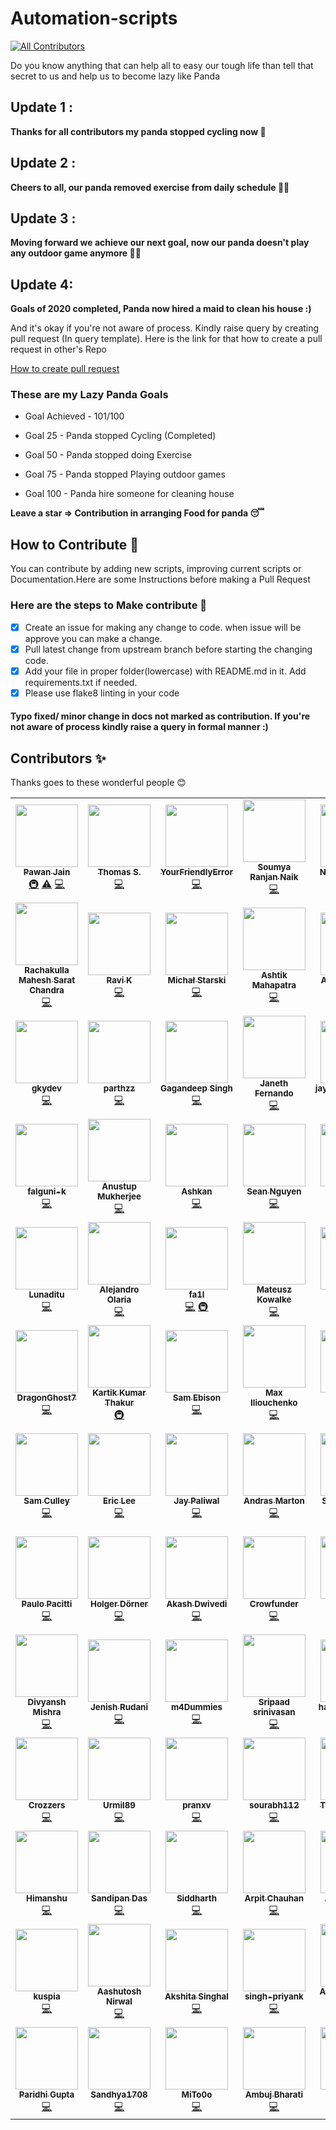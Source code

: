 # Automation-scripts
<!-- ALL-CONTRIBUTORS-BADGE:START - Do not remove or modify this section -->
[![All Contributors](https://img.shields.io/badge/all_contributors-91-orange.svg?style=flat-square)](#contributors-)
<!-- ALL-CONTRIBUTORS-BADGE:END -->

Do you know anything that can help all to easy our tough life than tell that secret to us and help us to become lazy like Panda

## Update 1 :
**Thanks for all contributors my panda stopped cycling now 🛴** 

## Update 2 :
**Cheers to all, our panda removed exercise from daily schedule 🤸‍♂️**

## Update 3 :
**Moving forward we achieve our next goal, now our panda doesn't play any outdoor game anymore  🏌️‍♂️**

## Update 4:
**Goals of 2020 completed, Panda now hired a maid to clean his house :)**

And it's okay if you're not aware of process. Kindly raise query by creating pull request (In query template). Here is the link for that how to create a pull request in other's Repo

[How to create pull request](https://opensource.com/article/19/7/create-pull-request-github)

### These are my Lazy Panda Goals

* Goal Achieved - 101/100

* Goal 25 - Panda stopped Cycling (Completed)
* Goal 50 - Panda stopped doing Exercise
* Goal 75 - Panda stopped Playing outdoor games
* Goal 100 - Panda hire someone for cleaning house

**Leave a star => Contribution in arranging Food for panda 😴**

## How to Contribute 🤔

You can contribute by adding new scripts, improving current scripts or Documentation.Here are some Instructions
before making a Pull Request

### Here are the steps to Make contribute 👣

- [x] Create an issue for making any change to code. when issue will be approve you can make a change.
- [x] Pull latest change from upstream branch before starting the changing code.
- [x] Add your file in proper folder(lowercase) with README.md in it. Add requirements.txt if needed.
- [x] Please use flake8 linting in your code

#### Typo fixed/ minor change in docs not marked as contribution. If you're not aware of process kindly raise a query in formal manner :)
## Contributors ✨

Thanks goes to these wonderful people 😊

<!-- ALL-CONTRIBUTORS-LIST:START - Do not remove or modify this section -->
<!-- prettier-ignore-start -->
<!-- markdownlint-disable -->
<table>
  <tr>
    <td align="center"><a href="https://github.com/pawangeek"><img src="https://avatars0.githubusercontent.com/u/42181691?v=4?s=100" width="100px;" alt=""/><br /><sub><b>Pawan Jain</b></sub></a><br /><a href="#infra-pawangeek" title="Infrastructure (Hosting, Build-Tools, etc)">🚇</a> <a href="https://github.com/python-geeks/Automation-scripts/commits?author=pawangeek" title="Tests">⚠️</a> <a href="https://github.com/python-geeks/Automation-scripts/commits?author=pawangeek" title="Code">💻</a></td>
    <td align="center"><a href="https://github.com/Sacrezar"><img src="https://avatars2.githubusercontent.com/u/38185428?v=4?s=100" width="100px;" alt=""/><br /><sub><b>Thomas S.</b></sub></a><br /><a href="https://github.com/python-geeks/Automation-scripts/commits?author=Sacrezar" title="Code">💻</a></td>
    <td align="center"><a href="https://github.com/YourFriendlyError"><img src="https://avatars3.githubusercontent.com/u/41340245?v=4?s=100" width="100px;" alt=""/><br /><sub><b>YourFriendlyError</b></sub></a><br /><a href="https://github.com/python-geeks/Automation-scripts/commits?author=YourFriendlyError" title="Code">💻</a></td>
    <td align="center"><a href="https://github.com/SoumyaRanjanNaik"><img src="https://avatars3.githubusercontent.com/u/44408204?v=4?s=100" width="100px;" alt=""/><br /><sub><b>Soumya Ranjan Naik</b></sub></a><br /><a href="https://github.com/python-geeks/Automation-scripts/commits?author=SoumyaRanjanNaik" title="Code">💻</a></td>
    <td align="center"><a href="http://niccolomarcon.it"><img src="https://avatars1.githubusercontent.com/u/9902267?v=4?s=100" width="100px;" alt=""/><br /><sub><b>Niccolò Marcon</b></sub></a><br /><a href="https://github.com/python-geeks/Automation-scripts/commits?author=niccolomarcon" title="Code">💻</a></td>
    <td align="center"><a href="http://hpnightowl.github.io"><img src="https://avatars1.githubusercontent.com/u/48650798?v=4?s=100" width="100px;" alt=""/><br /><sub><b>HARSH</b></sub></a><br /><a href="https://github.com/python-geeks/Automation-scripts/commits?author=hpnightowl" title="Code">💻</a></td>
    <td align="center"><a href="https://www.linkedin.com/in/javier-marina-miranda-1a12111a0/"><img src="https://avatars1.githubusercontent.com/u/2737599?v=4?s=100" width="100px;" alt=""/><br /><sub><b>Javi Marina</b></sub></a><br /><a href="https://github.com/python-geeks/Automation-scripts/commits?author=javmarina" title="Code">💻</a></td>
  </tr>
  <tr>
    <td align="center"><a href="https://github.com/maheshschand"><img src="https://avatars0.githubusercontent.com/u/56237961?v=4?s=100" width="100px;" alt=""/><br /><sub><b>Rachakulla Mahesh Sarat Chandra</b></sub></a><br /><a href="https://github.com/python-geeks/Automation-scripts/commits?author=maheshschand" title="Code">💻</a></td>
    <td align="center"><a href="https://github.com/rkgeekoftheweek"><img src="https://avatars2.githubusercontent.com/u/50319065?v=4?s=100" width="100px;" alt=""/><br /><sub><b>Ravi K</b></sub></a><br /><a href="https://github.com/python-geeks/Automation-scripts/commits?author=rkgeekoftheweek" title="Code">💻</a></td>
    <td align="center"><a href="https://github.com/michalStarski"><img src="https://avatars3.githubusercontent.com/u/32843198?v=4?s=100" width="100px;" alt=""/><br /><sub><b>Michał Starski</b></sub></a><br /><a href="https://github.com/python-geeks/Automation-scripts/commits?author=michalStarski" title="Code">💻</a></td>
    <td align="center"><a href="https://github.com/fieryash"><img src="https://avatars2.githubusercontent.com/u/48550799?v=4?s=100" width="100px;" alt=""/><br /><sub><b>Ashtik Mahapatra</b></sub></a><br /><a href="https://github.com/python-geeks/Automation-scripts/commits?author=fieryash" title="Code">💻</a></td>
    <td align="center"><a href="https://github.com/aayuv17"><img src="https://avatars0.githubusercontent.com/u/59158445?v=4?s=100" width="100px;" alt=""/><br /><sub><b>Aayushi Varma</b></sub></a><br /><a href="https://github.com/python-geeks/Automation-scripts/commits?author=aayuv17" title="Code">💻</a></td>
    <td align="center"><a href="https://github.com/Aakasha01Agarwal"><img src="https://avatars0.githubusercontent.com/u/58568036?v=4?s=100" width="100px;" alt=""/><br /><sub><b>Aakash Agarwal</b></sub></a><br /><a href="https://github.com/python-geeks/Automation-scripts/commits?author=Aakasha01Agarwal" title="Code">💻</a></td>
    <td align="center"><a href="https://www.linkedin.com/in/shubham-singh-356ba5168"><img src="https://avatars0.githubusercontent.com/u/47265493?v=4?s=100" width="100px;" alt=""/><br /><sub><b>suubh</b></sub></a><br /><a href="https://github.com/python-geeks/Automation-scripts/commits?author=suubh" title="Code">💻</a></td>
  </tr>
  <tr>
    <td align="center"><a href="https://github.com/gkydev"><img src="https://avatars3.githubusercontent.com/u/26537245?v=4?s=100" width="100px;" alt=""/><br /><sub><b>gkydev</b></sub></a><br /><a href="https://github.com/python-geeks/Automation-scripts/commits?author=gkydev" title="Code">💻</a></td>
    <td align="center"><a href="https://github.com/parth93QA"><img src="https://avatars1.githubusercontent.com/u/55730488?v=4?s=100" width="100px;" alt=""/><br /><sub><b>parthzz</b></sub></a><br /><a href="https://github.com/python-geeks/Automation-scripts/commits?author=parth93QA" title="Code">💻</a></td>
    <td align="center"><a href="https://github.com/GaganSingh5"><img src="https://avatars1.githubusercontent.com/u/32139101?v=4?s=100" width="100px;" alt=""/><br /><sub><b>Gagandeep Singh</b></sub></a><br /><a href="https://github.com/python-geeks/Automation-scripts/commits?author=GaganSingh5" title="Code">💻</a></td>
    <td align="center"><a href="http://www.linkedin.com/in/janethfernando"><img src="https://avatars0.githubusercontent.com/u/35697678?v=4?s=100" width="100px;" alt=""/><br /><sub><b>Janeth Fernando</b></sub></a><br /><a href="https://github.com/python-geeks/Automation-scripts/commits?author=janethavi" title="Code">💻</a></td>
    <td align="center"><a href="https://jayaganeshkumar.me/"><img src="https://avatars0.githubusercontent.com/u/56192588?v=4?s=100" width="100px;" alt=""/><br /><sub><b>jayaganeshkumar</b></sub></a><br /><a href="https://github.com/python-geeks/Automation-scripts/commits?author=jayaganeshkumar" title="Code">💻</a></td>
    <td align="center"><a href="https://github.com/SaiSrichandra"><img src="https://avatars1.githubusercontent.com/u/53914157?v=4?s=100" width="100px;" alt=""/><br /><sub><b>SaiSrichandra</b></sub></a><br /><a href="https://github.com/python-geeks/Automation-scripts/commits?author=SaiSrichandra" title="Code">💻</a></td>
    <td align="center"><a href="https://github.com/shubhampawar"><img src="https://avatars1.githubusercontent.com/u/20047900?v=4?s=100" width="100px;" alt=""/><br /><sub><b>Shubham Pawar</b></sub></a><br /><a href="https://github.com/python-geeks/Automation-scripts/commits?author=shubhampawar" title="Code">💻</a></td>
  </tr>
  <tr>
    <td align="center"><a href="https://github.com/falguni-k"><img src="https://avatars3.githubusercontent.com/u/49592710?v=4?s=100" width="100px;" alt=""/><br /><sub><b>falguni-k</b></sub></a><br /><a href="https://github.com/python-geeks/Automation-scripts/commits?author=falguni-k" title="Code">💻</a></td>
    <td align="center"><a href="https://www.linkedin.com/in/anustup-mukherjee-26755a198/"><img src="https://avatars0.githubusercontent.com/u/60361231?v=4?s=100" width="100px;" alt=""/><br /><sub><b>Anustup Mukherjee</b></sub></a><br /><a href="https://github.com/python-geeks/Automation-scripts/commits?author=Anustup900" title="Code">💻</a></td>
    <td align="center"><a href="http://ashkankamyab.com"><img src="https://avatars2.githubusercontent.com/u/18688356?v=4?s=100" width="100px;" alt=""/><br /><sub><b>Ashkan</b></sub></a><br /><a href="https://github.com/python-geeks/Automation-scripts/commits?author=ashkankamyab" title="Code">💻</a></td>
    <td align="center"><a href="https://github.com/senguyen1011"><img src="https://avatars2.githubusercontent.com/u/52718953?v=4?s=100" width="100px;" alt=""/><br /><sub><b>Sean Nguyen</b></sub></a><br /><a href="https://github.com/python-geeks/Automation-scripts/commits?author=senguyen1011" title="Code">💻</a></td>
    <td align="center"><a href="http://findabhinand.com/"><img src="https://avatars2.githubusercontent.com/u/35622449?v=4?s=100" width="100px;" alt=""/><br /><sub><b>Abhinand</b></sub></a><br /><a href="https://github.com/python-geeks/Automation-scripts/commits?author=abhinand5" title="Code">💻</a></td>
    <td align="center"><a href="https://github.com/varuntumbe"><img src="https://avatars0.githubusercontent.com/u/44541344?v=4?s=100" width="100px;" alt=""/><br /><sub><b>Varun Hegde</b></sub></a><br /><a href="https://github.com/python-geeks/Automation-scripts/commits?author=varuntumbe" title="Code">💻</a></td>
    <td align="center"><a href="https://www.edoardoottavianelli.it"><img src="https://avatars3.githubusercontent.com/u/35783570?v=4?s=100" width="100px;" alt=""/><br /><sub><b>gilfoyle97</b></sub></a><br /><a href="https://github.com/python-geeks/Automation-scripts/commits?author=edoardottt" title="Code">💻</a></td>
  </tr>
  <tr>
    <td align="center"><a href="https://github.com/Lunaditu"><img src="https://avatars3.githubusercontent.com/u/54706346?v=4?s=100" width="100px;" alt=""/><br /><sub><b>Lunaditu</b></sub></a><br /><a href="https://github.com/python-geeks/Automation-scripts/commits?author=Lunaditu" title="Code">💻</a></td>
    <td align="center"><a href="https://github.com/aolaria"><img src="https://avatars3.githubusercontent.com/u/29619252?v=4?s=100" width="100px;" alt=""/><br /><sub><b>Alejandro Olaria</b></sub></a><br /><a href="https://github.com/python-geeks/Automation-scripts/commits?author=aolaria" title="Code">💻</a></td>
    <td align="center"><a href="https://github.com/fa1l"><img src="https://avatars2.githubusercontent.com/u/19634523?v=4?s=100" width="100px;" alt=""/><br /><sub><b>fa1l</b></sub></a><br /><a href="https://github.com/python-geeks/Automation-scripts/commits?author=fa1l" title="Code">💻</a> <a href="#infra-fa1l" title="Infrastructure (Hosting, Build-Tools, etc)">🚇</a></td>
    <td align="center"><a href="https://github.com/mateuszkowalke"><img src="https://avatars2.githubusercontent.com/u/46397613?v=4?s=100" width="100px;" alt=""/><br /><sub><b>Mateusz Kowalke</b></sub></a><br /><a href="https://github.com/python-geeks/Automation-scripts/commits?author=mateuszkowalke" title="Code">💻</a></td>
    <td align="center"><a href="https://www.linkedin.com/in/sonu-saha-a97754131/"><img src="https://avatars1.githubusercontent.com/u/42694653?v=4?s=100" width="100px;" alt=""/><br /><sub><b>Sonu Saha</b></sub></a><br /><a href="https://github.com/python-geeks/Automation-scripts/commits?author=thevirtualbuddy" title="Code">💻</a></td>
    <td align="center"><a href="http://www.linkedin.com/in/devmahmoud10/"><img src="https://avatars2.githubusercontent.com/u/8964887?v=4?s=100" width="100px;" alt=""/><br /><sub><b>Mahmoud Ahmed</b></sub></a><br /><a href="https://github.com/python-geeks/Automation-scripts/commits?author=DevMahmoud10" title="Code">💻</a></td>
    <td align="center"><a href="https://github.com/Kirkkm"><img src="https://avatars2.githubusercontent.com/u/19214317?v=4?s=100" width="100px;" alt=""/><br /><sub><b>Kirk</b></sub></a><br /><a href="https://github.com/python-geeks/Automation-scripts/commits?author=Kirkkm" title="Code">💻</a></td>
  </tr>
  <tr>
    <td align="center"><a href="https://github.com/DragonGhost7"><img src="https://avatars1.githubusercontent.com/u/42487264?v=4?s=100" width="100px;" alt=""/><br /><sub><b>DragonGhost7</b></sub></a><br /><a href="https://github.com/python-geeks/Automation-scripts/commits?author=DragonGhost7" title="Code">💻</a></td>
    <td align="center"><a href="https://github.com/Kartik-byte"><img src="https://avatars0.githubusercontent.com/u/72177299?v=4?s=100" width="100px;" alt=""/><br /><sub><b>Kartik Kumar Thakur</b></sub></a><br /><a href="#infra-Kartik-byte" title="Infrastructure (Hosting, Build-Tools, etc)">🚇</a></td>
    <td align="center"><a href="http://samebison.ir"><img src="https://avatars3.githubusercontent.com/u/23361794?v=4?s=100" width="100px;" alt=""/><br /><sub><b>Sam Ebison</b></sub></a><br /><a href="https://github.com/python-geeks/Automation-scripts/commits?author=ebsa491" title="Code">💻</a></td>
    <td align="center"><a href="https://github.com/maxily1"><img src="https://avatars1.githubusercontent.com/u/55281456?v=4?s=100" width="100px;" alt=""/><br /><sub><b>Max Iliouchenko</b></sub></a><br /><a href="https://github.com/python-geeks/Automation-scripts/commits?author=maxily1" title="Code">💻</a></td>
    <td align="center"><a href="https://corleone77.github.io/"><img src="https://avatars2.githubusercontent.com/u/34139210?v=4?s=100" width="100px;" alt=""/><br /><sub><b>cor77</b></sub></a><br /><a href="https://github.com/python-geeks/Automation-scripts/commits?author=corleone77" title="Code">💻</a></td>
    <td align="center"><a href="https://bit.ly/2ZzPAO4"><img src="https://avatars1.githubusercontent.com/u/54172306?v=4?s=100" width="100px;" alt=""/><br /><sub><b>Fenris Lycaon</b></sub></a><br /><a href="https://github.com/python-geeks/Automation-scripts/commits?author=TheFenrisLycaon" title="Code">💻</a></td>
    <td align="center"><a href="https://lucasvanhaaren.github.io/"><img src="https://avatars0.githubusercontent.com/u/29121316?v=4?s=100" width="100px;" alt=""/><br /><sub><b>vhash</b></sub></a><br /><a href="https://github.com/python-geeks/Automation-scripts/commits?author=LucasVanHaaren" title="Code">💻</a></td>
  </tr>
  <tr>
    <td align="center"><a href="https://www.samculley.co.uk"><img src="https://avatars1.githubusercontent.com/u/3237705?v=4?s=100" width="100px;" alt=""/><br /><sub><b>Sam Culley</b></sub></a><br /><a href="https://github.com/python-geeks/Automation-scripts/commits?author=sculley" title="Code">💻</a></td>
    <td align="center"><a href="https://github.com/happyeric77"><img src="https://avatars2.githubusercontent.com/u/52155607?v=4?s=100" width="100px;" alt=""/><br /><sub><b>Eric Lee</b></sub></a><br /><a href="https://github.com/python-geeks/Automation-scripts/commits?author=happyeric77" title="Code">💻</a></td>
    <td align="center"><a href="https://github.com/jaypaliwal1212"><img src="https://avatars3.githubusercontent.com/u/50298189?v=4?s=100" width="100px;" alt=""/><br /><sub><b>Jay Paliwal</b></sub></a><br /><a href="https://github.com/python-geeks/Automation-scripts/commits?author=jaypaliwal1212" title="Code">💻</a></td>
    <td align="center"><a href="https://placeonthe.net"><img src="https://avatars2.githubusercontent.com/u/54643953?v=4?s=100" width="100px;" alt=""/><br /><sub><b>Andras Marton</b></sub></a><br /><a href="https://github.com/python-geeks/Automation-scripts/commits?author=am401" title="Code">💻</a></td>
    <td align="center"><a href="https://github.com/SakshiUppoor"><img src="https://avatars2.githubusercontent.com/u/46474346?v=4?s=100" width="100px;" alt=""/><br /><sub><b>Sakshi Uppoor</b></sub></a><br /><a href="https://github.com/python-geeks/Automation-scripts/commits?author=SakshiUppoor" title="Code">💻</a></td>
    <td align="center"><a href="https://github.com/ferhah"><img src="https://avatars1.githubusercontent.com/u/13720538?v=4?s=100" width="100px;" alt=""/><br /><sub><b>Ferdinand Hahmann</b></sub></a><br /><a href="https://github.com/python-geeks/Automation-scripts/commits?author=ferhah" title="Code">💻</a></td>
    <td align="center"><a href="https://github.com/Ajay-Raj-S"><img src="https://avatars0.githubusercontent.com/u/29999212?v=4?s=100" width="100px;" alt=""/><br /><sub><b>Ajay Raj</b></sub></a><br /><a href="https://github.com/python-geeks/Automation-scripts/commits?author=Ajay-Raj-S" title="Code">💻</a></td>
  </tr>
  <tr>
    <td align="center"><a href="https://paulopacitti.itch.io"><img src="https://avatars1.githubusercontent.com/u/18006523?v=4?s=100" width="100px;" alt=""/><br /><sub><b>Paulo Pacitti</b></sub></a><br /><a href="https://github.com/python-geeks/Automation-scripts/commits?author=paulopacitti" title="Code">💻</a></td>
    <td align="center"><a href="https://github.com/HolgerDoerner"><img src="https://avatars3.githubusercontent.com/u/42909210?v=4?s=100" width="100px;" alt=""/><br /><sub><b>Holger Dörner</b></sub></a><br /><a href="https://github.com/python-geeks/Automation-scripts/commits?author=HolgerDoerner" title="Code">💻</a></td>
    <td align="center"><a href="https://github.com/bunnysworld"><img src="https://avatars1.githubusercontent.com/u/42912055?v=4?s=100" width="100px;" alt=""/><br /><sub><b>Akash Dwivedi</b></sub></a><br /><a href="https://github.com/python-geeks/Automation-scripts/commits?author=bunnysworld" title="Code">💻</a></td>
    <td align="center"><a href="https://github.com/Crowfunder"><img src="https://avatars2.githubusercontent.com/u/52300171?v=4?s=100" width="100px;" alt=""/><br /><sub><b>Crowfunder</b></sub></a><br /><a href="https://github.com/python-geeks/Automation-scripts/commits?author=Crowfunder" title="Code">💻</a></td>
    <td align="center"><a href="https://github.com/egurnick"><img src="https://avatars1.githubusercontent.com/u/49304043?v=4?s=100" width="100px;" alt=""/><br /><sub><b>egurnick</b></sub></a><br /><a href="https://github.com/python-geeks/Automation-scripts/commits?author=egurnick" title="Code">💻</a></td>
    <td align="center"><a href="http://www.sushantrishav.live"><img src="https://avatars2.githubusercontent.com/u/54536673?v=4?s=100" width="100px;" alt=""/><br /><sub><b>Shushant Rishav</b></sub></a><br /><a href="https://github.com/python-geeks/Automation-scripts/commits?author=Rishu20" title="Code">💻</a></td>
    <td align="center"><a href="https://github.com/ShubhamNagure"><img src="https://avatars2.githubusercontent.com/u/49149160?v=4?s=100" width="100px;" alt=""/><br /><sub><b>Shubham Nagure</b></sub></a><br /><a href="https://github.com/python-geeks/Automation-scripts/commits?author=ShubhamNagure" title="Code">💻</a></td>
  </tr>
  <tr>
    <td align="center"><a href="https://github.com/Divyansh-20"><img src="https://avatars1.githubusercontent.com/u/65251493?v=4?s=100" width="100px;" alt=""/><br /><sub><b>Divyansh Mishra</b></sub></a><br /><a href="https://github.com/python-geeks/Automation-scripts/commits?author=Divyansh-20" title="Code">💻</a></td>
    <td align="center"><a href="https://github.com/JenishRudani"><img src="https://avatars3.githubusercontent.com/u/62238590?v=4?s=100" width="100px;" alt=""/><br /><sub><b>Jenish Rudani</b></sub></a><br /><a href="https://github.com/python-geeks/Automation-scripts/commits?author=JenishRudani" title="Code">💻</a></td>
    <td align="center"><a href="http://m4dummies@gmail.com"><img src="https://avatars1.githubusercontent.com/u/67146120?v=4?s=100" width="100px;" alt=""/><br /><sub><b>m4Dummies</b></sub></a><br /><a href="https://github.com/python-geeks/Automation-scripts/commits?author=m4dummies" title="Code">💻</a></td>
    <td align="center"><a href="https://github.com/Sripaad"><img src="https://avatars3.githubusercontent.com/u/27012182?v=4?s=100" width="100px;" alt=""/><br /><sub><b>Sripaad srinivasan</b></sub></a><br /><a href="https://github.com/python-geeks/Automation-scripts/commits?author=Sripaad" title="Code">💻</a></td>
    <td align="center"><a href="https://github.com/harshitashankar"><img src="https://avatars0.githubusercontent.com/u/68508399?v=4?s=100" width="100px;" alt=""/><br /><sub><b>harshitashankar</b></sub></a><br /><a href="https://github.com/python-geeks/Automation-scripts/commits?author=harshitashankar" title="Code">💻</a></td>
    <td align="center"><a href="http://vivekascoder.ml"><img src="https://avatars3.githubusercontent.com/u/54495208?v=4?s=100" width="100px;" alt=""/><br /><sub><b>VivekAsCoder</b></sub></a><br /><a href="https://github.com/python-geeks/Automation-scripts/commits?author=vivekascoder" title="Code">💻</a></td>
    <td align="center"><a href="https://github.com/Vilma-Agalioti"><img src="https://avatars1.githubusercontent.com/u/11892851?v=4?s=100" width="100px;" alt=""/><br /><sub><b>Vilma Agalioti-Sgompou</b></sub></a><br /><a href="https://github.com/python-geeks/Automation-scripts/commits?author=Vilma-Agalioti" title="Code">💻</a></td>
  </tr>
  <tr>
    <td align="center"><a href="https://github.com/Crozzers"><img src="https://avatars.githubusercontent.com/u/57498990?v=4?s=100" width="100px;" alt=""/><br /><sub><b>Crozzers</b></sub></a><br /><a href="https://github.com/python-geeks/Automation-scripts/commits?author=Crozzers" title="Code">💻</a></td>
    <td align="center"><a href="https://github.com/urmil89"><img src="https://avatars.githubusercontent.com/u/60167367?v=4?s=100" width="100px;" alt=""/><br /><sub><b>Urmil89</b></sub></a><br /><a href="https://github.com/python-geeks/Automation-scripts/commits?author=urmil89" title="Code">💻</a></td>
    <td align="center"><a href="https://github.com/pranxv"><img src="https://avatars.githubusercontent.com/u/40822047?v=4?s=100" width="100px;" alt=""/><br /><sub><b>pranxv</b></sub></a><br /><a href="https://github.com/python-geeks/Automation-scripts/commits?author=pranxv" title="Code">💻</a></td>
    <td align="center"><a href="https://github.com/sourabh112"><img src="https://avatars.githubusercontent.com/u/66176305?v=4?s=100" width="100px;" alt=""/><br /><sub><b>sourabh112</b></sub></a><br /><a href="https://github.com/python-geeks/Automation-scripts/commits?author=sourabh112" title="Code">💻</a></td>
    <td align="center"><a href="https://github.com/samkap333"><img src="https://avatars.githubusercontent.com/u/68690619?v=4?s=100" width="100px;" alt=""/><br /><sub><b>Tuba Mahmood</b></sub></a><br /><a href="https://github.com/python-geeks/Automation-scripts/commits?author=samkap333" title="Code">💻</a></td>
    <td align="center"><a href="https://github.com/atharvanaik225"><img src="https://avatars.githubusercontent.com/u/55648382?v=4?s=100" width="100px;" alt=""/><br /><sub><b>atharvanaik225</b></sub></a><br /><a href="https://github.com/python-geeks/Automation-scripts/commits?author=atharvanaik225" title="Code">💻</a></td>
    <td align="center"><a href="https://shreyasvedpathak.github.io/"><img src="https://avatars.githubusercontent.com/u/68227226?v=4?s=100" width="100px;" alt=""/><br /><sub><b>shreyasvedpathak</b></sub></a><br /><a href="https://github.com/python-geeks/Automation-scripts/commits?author=shreyasvedpathak" title="Code">💻</a> <a href="#infra-shreyasvedpathak" title="Infrastructure (Hosting, Build-Tools, etc)">🚇</a></td>
  </tr>
  <tr>
    <td align="center"><a href="https://www.linkedin.com/in/himanshu-056b461a4/"><img src="https://avatars.githubusercontent.com/u/60290431?v=4?s=100" width="100px;" alt=""/><br /><sub><b>Himanshu</b></sub></a><br /><a href="https://github.com/python-geeks/Automation-scripts/commits?author=razorblade42" title="Code">💻</a></td>
    <td align="center"><a href="https://sandipandas.herokuapp.com"><img src="https://avatars.githubusercontent.com/u/50514440?v=4?s=100" width="100px;" alt=""/><br /><sub><b>Sandipan Das</b></sub></a><br /><a href="https://github.com/python-geeks/Automation-scripts/commits?author=sandipan898" title="Code">💻</a></td>
    <td align="center"><a href="https://github.com/siddharth1704"><img src="https://avatars.githubusercontent.com/u/57746520?v=4?s=100" width="100px;" alt=""/><br /><sub><b>Siddharth</b></sub></a><br /><a href="https://github.com/python-geeks/Automation-scripts/commits?author=siddharth1704" title="Code">💻</a></td>
    <td align="center"><a href="https://www.gitshowcase.com/chauhanarpit09"><img src="https://avatars.githubusercontent.com/u/49450216?v=4?s=100" width="100px;" alt=""/><br /><sub><b>Arpit Chauhan</b></sub></a><br /><a href="https://github.com/python-geeks/Automation-scripts/commits?author=chauhanarpit09" title="Code">💻</a></td>
    <td align="center"><a href="https://anshul2807.github.io/personalweb/"><img src="https://avatars.githubusercontent.com/u/56274258?v=4?s=100" width="100px;" alt=""/><br /><sub><b>Anshul Singh</b></sub></a><br /><a href="https://github.com/python-geeks/Automation-scripts/commits?author=anshul2807" title="Code">💻</a></td>
    <td align="center"><a href="https://github.com/vipinkatara"><img src="https://avatars.githubusercontent.com/u/30955404?v=4?s=100" width="100px;" alt=""/><br /><sub><b>Vipin katara</b></sub></a><br /><a href="https://github.com/python-geeks/Automation-scripts/commits?author=vipinkatara" title="Code">💻</a></td>
    <td align="center"><a href="https://github.com/Strom-Cuzewon"><img src="https://avatars.githubusercontent.com/u/56982586?v=4?s=100" width="100px;" alt=""/><br /><sub><b>Strom-Cuzewon</b></sub></a><br /><a href="https://github.com/python-geeks/Automation-scripts/commits?author=Strom-Cuzewon" title="Code">💻</a></td>
  </tr>
  <tr>
    <td align="center"><a href="https://github.com/kuspia"><img src="https://avatars.githubusercontent.com/u/63403330?v=4?s=100" width="100px;" alt=""/><br /><sub><b>kuspia</b></sub></a><br /><a href="https://github.com/python-geeks/Automation-scripts/commits?author=kuspia" title="Code">💻</a></td>
    <td align="center"><a href="https://github.com/AashutoshNirwal"><img src="https://avatars.githubusercontent.com/u/82330360?v=4?s=100" width="100px;" alt=""/><br /><sub><b>Aashutosh Nirwal</b></sub></a><br /><a href="https://github.com/python-geeks/Automation-scripts/commits?author=AashutoshNirwal" title="Code">💻</a></td>
    <td align="center"><a href="https://github.com/akshitasinghal4444"><img src="https://avatars.githubusercontent.com/u/56424809?v=4?s=100" width="100px;" alt=""/><br /><sub><b>Akshita Singhal</b></sub></a><br /><a href="https://github.com/python-geeks/Automation-scripts/commits?author=akshitasinghal4444" title="Code">💻</a></td>
    <td align="center"><a href="https://github.com/singh-priyank"><img src="https://avatars.githubusercontent.com/u/43441496?v=4?s=100" width="100px;" alt=""/><br /><sub><b>singh-priyank</b></sub></a><br /><a href="https://github.com/python-geeks/Automation-scripts/commits?author=singh-priyank" title="Code">💻</a></td>
    <td align="center"><a href="http://ashish17022001"><img src="https://avatars.githubusercontent.com/u/68809643?v=4?s=100" width="100px;" alt=""/><br /><sub><b>Ashish Pradeep Chaubey</b></sub></a><br /><a href="https://github.com/python-geeks/Automation-scripts/commits?author=ashishpradeepchaubey" title="Code">💻</a></td>
    <td align="center"><a href="https://github.com/banerjee-tuhina"><img src="https://avatars.githubusercontent.com/u/54214396?v=4?s=100" width="100px;" alt=""/><br /><sub><b>tuhina.jayanta</b></sub></a><br /><a href="https://github.com/python-geeks/Automation-scripts/commits?author=banerjee-tuhina" title="Code">💻</a></td>
    <td align="center"><a href="http://AkshayNarisetti"><img src="https://avatars.githubusercontent.com/u/58532023?v=4?s=100" width="100px;" alt=""/><br /><sub><b>Akshay Narisetti</b></sub></a><br /><a href="https://github.com/python-geeks/Automation-scripts/commits?author=akshaynarisetti" title="Code">💻</a></td>
  </tr>
  <tr>
    <td align="center"><a href="https://github.com/paridhi2105"><img src="https://avatars.githubusercontent.com/u/55832462?v=4?s=100" width="100px;" alt=""/><br /><sub><b>Paridhi Gupta</b></sub></a><br /><a href="https://github.com/python-geeks/Automation-scripts/commits?author=paridhi2105" title="Code">💻</a></td>
    <td align="center"><a href="https://github.com/Sandhya1708"><img src="https://avatars.githubusercontent.com/u/62831653?v=4?s=100" width="100px;" alt=""/><br /><sub><b>Sandhya1708</b></sub></a><br /><a href="https://github.com/python-geeks/Automation-scripts/commits?author=Sandhya1708" title="Code">💻</a></td>
    <td align="center"><a href="https://github.com/MiTo0o"><img src="https://avatars.githubusercontent.com/u/76019114?v=4?s=100" width="100px;" alt=""/><br /><sub><b>MiTo0o</b></sub></a><br /><a href="https://github.com/python-geeks/Automation-scripts/commits?author=MiTo0o" title="Code">💻</a></td>
    <td align="center"><a href="http://ambuj.fetc.org.in"><img src="https://avatars.githubusercontent.com/u/30587730?v=4?s=100" width="100px;" alt=""/><br /><sub><b>Ambuj Bharati</b></sub></a><br /><a href="https://github.com/python-geeks/Automation-scripts/commits?author=Ambujbharati" title="Code">💻</a></td>
    <td align="center"><a href="https://github.com/nauman07"><img src="https://avatars.githubusercontent.com/u/49531045?v=4?s=100" width="100px;" alt=""/><br /><sub><b>nauman07</b></sub></a><br /><a href="https://github.com/python-geeks/Automation-scripts/commits?author=nauman07" title="Code">💻</a></td>
    <td align="center"><a href="https://github.com/MMM-9"><img src="https://avatars.githubusercontent.com/u/63444165?v=4?s=100" width="100px;" alt=""/><br /><sub><b>Mili Mehta</b></sub></a><br /><a href="https://github.com/python-geeks/Automation-scripts/commits?author=MMM-9" title="Code">💻</a></td>
    <td align="center"><a href="https://github.com/LetsGetStartedWithBub"><img src="https://avatars.githubusercontent.com/u/67292285?v=4?s=100" width="100px;" alt=""/><br /><sub><b>Mitchell</b></sub></a><br /><a href="https://github.com/python-geeks/Automation-scripts/commits?author=LetsGetStartedWithBub" title="Code">💻</a></td>
  </tr>
</table>

<!-- markdownlint-restore -->
<!-- prettier-ignore-end -->

<!-- ALL-CONTRIBUTORS-LIST:END -->
